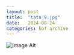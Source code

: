 ```yaml
---
layout:	post
title:	"tata_9.jpg"
date:	2024-08-24
categories:	kof archive
---
```


![Image Alt](https://k0f.github.io/assets/tata_9.jpg)